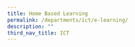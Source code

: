 ```yaml
---
title: Home Based Learning
permalink: /departments/ict/e-learning/
description: ""
third_nav_title: ICT
---
```

